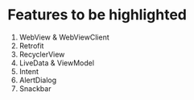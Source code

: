 Features to be highlighted
==========================

1. WebView & WebViewClient
2. Retrofit
3. RecyclerView
4. LiveData & ViewModel
5. Intent
6. AlertDialog
7. Snackbar
